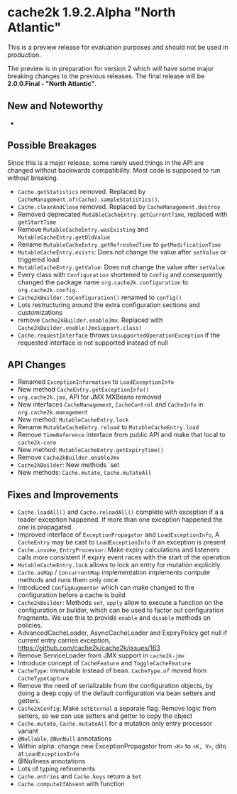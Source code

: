 # cache2k 1.9.2.Alpha "North Atlantic"

This is a preview release for evaluation purposes and should not be used in production.

The preview is in preparation for version 2 which will have some major breaking
changes to the previous releases. The final release will be **2.0.0.Final - "North Atlantic"**.

## New and Noteworthy

- 

## Possible Breakages

Since this is a major release, some rarely used things in the API are 
changed without backwards compatibility. Most code is supposed to run
without breaking.

- `Cache.getStatistics` removed. Replaced by `CacheManagement.of(Cache).sampleStatistics()`.
- `Cache.clearAndClose` removed. Replaced by `CacheManagement.destroy`
- Removed deprecated `MutableCacheEntry.getCurrentTime`, replaced with `getStartTime`
- Remove `MutableCacheEntry.wasExisting` and `MutableCacheEntry.getOldValue` 
- Rename `MutableCacheEntry.getRefreshedTime` to `getModificationTime`
- `MutableCacheEntry.exists`: Does not change the value after `setValue` or triggered load
- `MutableCacheEntry.getValue`: Does not change the value after `setValue`
- Every class with `Configuration` shortened to `Config` and consequently changed the
  package name `org.cache2k.configuration` to `org.cache2k.config`.
- `Cache2kBuilder.toConfiguration()` renamed to `config()`
- Lots restructuring around the extra configuration sections and customizations
- remove `Cache2kBuilder.enableJmx`. Replaced with `Cache2kBuilder.enable(JmxSupport.class)`
- `Cache.requestInterface` throws `UnsupportedOperationException` if the requested interface
  is not supported instead of null
 
## API Changes 

- Renamed `ExceptionInformation` to `LoadExceptionInfo`
- New method `CacheEntry.getExceptionInfo()`
- `org.cache2k.jmx`, API for JMX MXBeans removed
- New interfaces `CacheManagement`, `CacheControl` and `CacheInfo` in `org.cache2k.management`
- New method: `MutableCacheEntry.lock`
- Rename `MutableCacheEntry.reload` to `MutableCacheEntry.load`
- Remove `TimeReference` interface from public API and make that local to `cache2k-core`
- New method: `MutableCacheEntry.getExpiryTime()`
- Remove `Cache2kBuilder.enableJmx`
- `Cache2kBuilder`: New methods `set
- New methods: `Cache.mutate`, `Cache.mutateAll`

## Fixes and Improvements

- `Cache.loadAll()` and `Cache.reloadAll()` complete with exception if a a loader
  exception happened. If more than one exception happened the one is propagated.
- Improved interface of `ExceptionPropagator` and `LoadExceptionInfo`,
  A `CacheEntry` may be cast to `LoadExceptionInfo` if an exception is present
- `Cache.invoke`, `EntryProcessor`: Make expiry calculations and listeners calls more consistent
  if expiry event races with the start of the operation
- `MutableCacheEntry.lock` allows to lock an entry for mutation explicitly
- `Cache.asMap` / `ConcurrentMap` implementation implements compute methods
  and runs them only once 
- Introduced `ConfigAugmenter` which can make changed to the configuration before a cache is build 
- `Cache2kBuilder`: Methods `set`, `apply` allow to execute a function on the configuration
  or builder, which can be used to factor out configuration fragments.
  We use this to provide `enable` and `disable` methods on policies.
- AdvancedCacheLoader, AsyncCacheLoader and ExpiryPolicy get null if current entry carries exception, https://github.com/cache2k/cache2k/issues/163
- Remove ServiceLoader from JMX support in `cache2k-jmx`
- Introduce concept of `CacheFeature` and `ToggleCacheFeature`
- `CacheType`: immutable instead of bean. `CacheType.of` moved from `CacheTypeCapture`
- Remove the need of serializable from the configuration objects, by doing a deep
  copy of the default configuration via bean setters and getters.
- `Cache2kConfig`: Make `setEternal` a separate flag. 
   Remove logic from setters, so we can use setters and getter to copy the
   object
- `Cache.mutate`, `Cache.mutateAll` for a mutation only entry processor variant
- `@Nullable`, `@NonNull` annotations
- Within alpha: change new ExceptionPropagator from `<K>` to `<K, V>`, dito at `LoadExceptionInfo`
- @Nullness annotations
- Lots of typing refinements
- `Cache.entries` and `Cache.keys` return a `Set`
- `Cache.computeIfAbsent` with function

